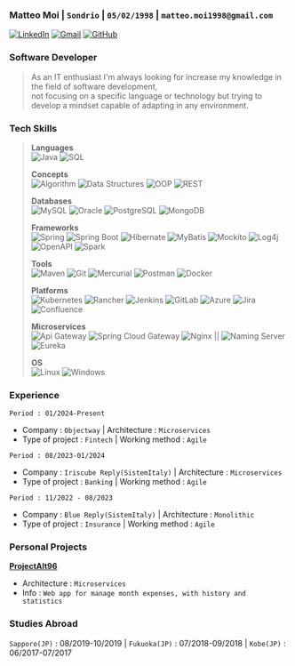 ### Matteo Moi | `Sondrio` | `05/02/1998` | `matteo.moi1998@gmail.com`

[![LinkedIn](https://img.shields.io/badge/-LinkedIn-000?&logo=LinkedIn&logoColor=0077B5)](https://www.linkedin.com/in/matteo-moi/)
[![Gmail](https://img.shields.io/badge/-Gmail-000?&logo=Gmail&logoColor=EA4335)](mailto:matteo.moi1998@gmail.com)
[![GitHub](https://img.shields.io/badge/-GitHub-000?&logo=GitHub&logoColor=181717)](https://github.com/Jok98)

[//]: # ([![LeetCode]&#40;https://img.shields.io/badge/-LeetCode-000?&logo=LeetCode&logoColor=FFA116&#41;]&#40;https://leetcode.com/Jok98/&#41;)

### Software Developer
>As an IT enthusiast I'm always looking for increase my knowledge in the field of software development,<br>
not focusing on a specific language or technology but trying to develop a mindset capable of adapting in any environment.

### Tech Skills
>**Languages**<br>
![Java](https://img.shields.io/badge/-Java-000?&logo=Oracle&logoColor=007396)
![SQL](https://img.shields.io/badge/-SQL-000?&logo=MySQL&logoColor=4479A1)
>
>**Concepts**<br>
![Algorithm](https://img.shields.io/badge/-Algorithm-000?&logo=thealgorithms&logoColor=6DB33F)
![Data Structures](https://img.shields.io/badge/-Data%20Structures-000?&logo=databricks&logoColor=007396)
![OOP](https://img.shields.io/badge/-OOP-000?&logo=opencollective&logoColor=007396)
![REST](https://img.shields.io/badge/-REST-000?&logo=REST&logoColor=6DB33F)
>
>**Databases**<br>
![MySQL](https://img.shields.io/badge/-MySQL-000?&logo=MySQL&logoColor=4479A1)
![Oracle](https://img.shields.io/badge/-Oracle-000?&logo=Oracle&logoColor=F80000)
![PostgreSQL](https://img.shields.io/badge/-PostgreSQL-000?&logo=PostgreSQL&logoColor=336791)
![MongoDB](https://img.shields.io/badge/-MongoDB-000?&logo=MongoDB&logoColor=47A248)
> 
>**Frameworks**<br>
![Spring](https://img.shields.io/badge/-Spring-000?&logo=Spring&logoColor=6DB33F)
![Spring Boot](https://img.shields.io/badge/-Spring%20Boot-000?&logo=Spring%20Boot&logoColor=6DB33F)
![Hibernate](https://img.shields.io/badge/-Hibernate-000?&logo=Hibernate&logoColor=59666C)
![MyBatis](https://img.shields.io/badge/-MyBatis-000?&logo=MyBatis&logoColor=59666C)
![Mockito](https://img.shields.io/badge/-Mockito-000?&logo=Mockito&logoColor=DC172A)
![Log4j](https://img.shields.io/badge/-Log4j-000?&logo=Apache&logoColor=D22128)
![OpenAPI](https://img.shields.io/badge/-OpenAPI-000?&logo=OpenAPI-Initiative&logoColor=6BA539)
![Spark](https://img.shields.io/badge/-Spark-000?&logo=Apache%20Spark&logoColor=E25A1C)
>
>**Tools**<br>
![Maven](https://img.shields.io/badge/-Maven-000?&logo=Apache%20Maven&logoColor=C71A36)
![Git](https://img.shields.io/badge/-Git-000?&logo=Git&logoColor=F05032)
![Mercurial](https://img.shields.io/badge/-Mercurial-000?&logo=Mercurial&logoColor=2B73B5)
![Postman](https://img.shields.io/badge/-Postman-000?&logo=Postman&logoColor=FF6C37)
![Docker](https://img.shields.io/badge/-Docker-000?&logo=Docker&logoColor=2496ED)
> 
>**Platforms**<br>
![Kubernetes](https://img.shields.io/badge/-Kubernetes-000?&logo=Kubernetes&logoColor=326CE5)
![Rancher](https://img.shields.io/badge/-Rancher-000?&logo=Rancher&logoColor=0075A8)
![Jenkins](https://img.shields.io/badge/-Jenkins-000?&logo=Jenkins&logoColor=D24939)
![GitLab](https://img.shields.io/badge/-GitLab-000?&logo=GitLab&logoColor=FCA121)
![Azure](https://img.shields.io/badge/-Azure-000?&logo=Microsoft%20Azure&logoColor=0078D4)
![Jira](https://img.shields.io/badge/-Jira-000?&logo=Jira&logoColor=0052CC)
![Confluence](https://img.shields.io/badge/-Confluence-000?&logo=Confluence&logoColor=172B4D)
> 
>**Microservices**<br>
![Api Gateway](https://img.shields.io/badge/-Api%20Gateway-000?&logo=Microservices&logoColor=6DB33F) ![Spring Cloud Gateway](https://img.shields.io/badge/-Spring%20Cloud%20Gateway-000?&logo=Spring&logoColor=6DB33F) 
![Nginx](https://img.shields.io/badge/-Nginx-000?&logo=Nginx&logoColor=269539) ||
![Naming Server](https://img.shields.io/badge/-Naming%20Server-000?&logo=Microservices&logoColor=6DB33F) ![Eureka](https://img.shields.io/badge/-Eureka-000?&logo=Spring&logoColor=6DB33F)
> 
> **OS**<br>
![Linux](https://img.shields.io/badge/-Linux-000?&logo=Linux&logoColor=FCC624)
![Windows](https://img.shields.io/badge/-Windows-000?&logo=Windows&logoColor=0078D6)

### Experience

```properties
Period : 01/2024-Present
```
- Company : `Objectway` | Architecture : `Microservices`
- Type of project : `Fintech` | Working method : `Agile`

```properties
Period : 08/2023-01/2024
```
- Company : `Iriscube Reply(SistemItaly)` | Architecture : `Microservices`
- Type of project : `Banking` | Working method : `Agile`

```properties
Period : 11/2022 - 08/2023
```

- Company : `Blue Reply(SistemItaly)` | Architecture : `Monolithic`
- Type of project : `Insurance` | Working method : `Agile`

### Personal Projects

**[ProjectAlt96](https://github.com/Jok98/ProjectAlt96)**

- Architecture : `Microservices`
- Info : `Web app for manage month expenses, with history and statistics`<br>

### Studies Abroad
`Sapporo(JP)` : 08/2019-10/2019 | `Fukuoka(JP)` : 07/2018-09/2018 | `Kobe(JP)` : 06/2017-07/2017
